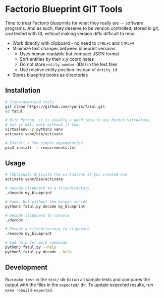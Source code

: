# Factorio Blueprint GIT Tools

Time to treat Factorio blueprints for what they really are -- software programs. And as such, they deserve to be version controlled, stored in git, and tested with CI, without making version diffs difficult to read.

* Work directly with clipboard - no need to `CTRL+C` and `CTRL+V`
* Minimize text changes between blueprint versions
  * Uses human readable but compact JSON format
  * Sort entities by their x,y coordinates
  * Do not store `entity_number` (IDs) in the text files
  * Use relative entity position instead of `entity_id`
* Stores blueprint books as directories

## Installation

```bash
# Clone/download tools
git clone https://github.com/nyurik/fatul.git
cd fatul

# With Python, it is usually a good idea to use Python virtualenv,
# but it will work without it too.
virtualenv -p python3 venv
activate venv/bin/activate

# Install a few simple dependencies
pip3 install -r requirements.txt
```

## Usage

```bash
# [Optional] Activate the virtualenv if you created one
activate venv/bin/activate

# Decode clipboard to a file/directory
./decode my_blueprint

# Same, but without the helper script
python3 fatul.py decode my_blueprint

# Decode clipboard to console
./decode -

# Encode a file/directory to clipboard
./encode my_blueprint

# See help for more commands
python3 fatul.py --help
python3 fatul.py decode --help
```

## Development

Run `make test` in the `test/` dir to run all sample tests and compares the output with the files in the `expected/` dir.  To update expected results, run `make rebuild-expected`.
